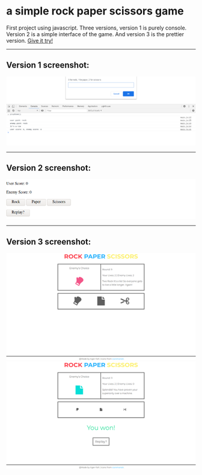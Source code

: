 # a simple rock paper scissors game

First project using javascript. Three versions, version 1 is purely console. Version 2 is a simple interface of the game. And 
version 3 is the prettier version. [Give it try!](https://7redeagle.github.io/rock-paper-scissors-game/)

---

## Version 1 screenshot:
![version 1](demo/ver.1-game.png)

---

## Version 2 screenshot:
![version 2](demo/ver.2-game.png)

---

## Version 3 screenshot:
![version 3](demo/ver.3-game.png) ![version 3](demo/ver.3-game-end.png)



